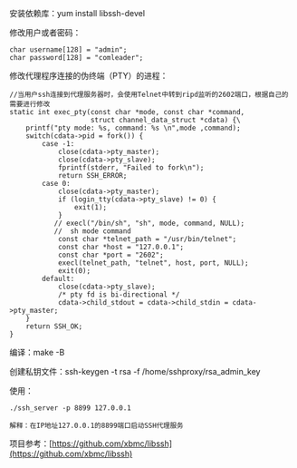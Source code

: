 安装依赖库：yum install libssh-devel



修改用户或者密码：
```
char username[128] = "admin";
char password[128] = "comleader";
```

修改代理程序连接的伪终端（PTY）的进程：
```
//当用户ssh连接到代理服务器时，会使用Telnet中转到ripd监听的2602端口，根据自己的需要进行修改
static int exec_pty(const char *mode, const char *command,
                    struct channel_data_struct *cdata) {\
    printf("pty mode: %s, command: %s \n",mode ,command);
    switch(cdata->pid = fork()) {
        case -1:
            close(cdata->pty_master);
            close(cdata->pty_slave);
            fprintf(stderr, "Failed to fork\n");
            return SSH_ERROR;
        case 0:
            close(cdata->pty_master);
            if (login_tty(cdata->pty_slave) != 0) {
                exit(1);
            }
           // execl("/bin/sh", "sh", mode, command, NULL);
           //  sh mode command
            const char *telnet_path = "/usr/bin/telnet";
            const char *host = "127.0.0.1";
            const char *port = "2602";
            execl(telnet_path, "telnet", host, port, NULL);
            exit(0);
        default:
            close(cdata->pty_slave);
            /* pty fd is bi-directional */
            cdata->child_stdout = cdata->child_stdin = cdata->pty_master;
    }
    return SSH_OK;
}
```

编译：make -B

创建私钥文件：ssh-keygen -t rsa -f /home/sshproxy/rsa_admin_key

使用：
```
./ssh_server -p 8899 127.0.0.1

解释：在IP地址127.0.0.1的8899端口启动SSH代理服务
```

项目参考：[https://github.com/xbmc/libssh](https://github.com/xbmc/libssh)